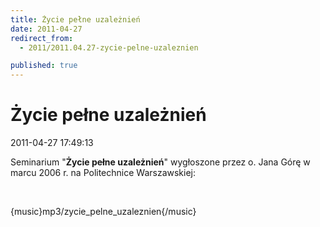 ```yaml
---
title: Życie pełne uzależnień
date: 2011-04-27
redirect_from: 
  - 2011/2011.04.27-zycie-pelne-uzaleznien

published: true
---
```




# Życie pełne uzależnień

<time>2011-04-27 17:49:13</time>


Seminarium "**Życie pełne uzależnień**" wygłoszone przez o. Jana Górę w marcu 2006 r. na Politechnice Warszawskiej:


 


{music}mp3/zycie_pelne_uzaleznien{/music}


<!--{{json:{"created_date":"2011-04-27 17:49:13","publish_down":"0000-00-00 00:00:00","id":"132"}}}-->